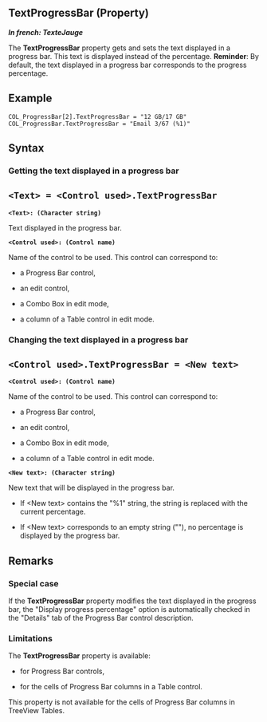 


## TextProgressBar (Property)

***In french: TexteJauge***
	



<a name="XUse"></a>
<a name="Use"></a>
<a name="description"></a>
The **TextProgressBar** property gets and sets the text displayed in a progress bar. This text is displayed instead of the percentage. 
**Reminder**: By default, the text displayed in a progress bar corresponds to the progress percentage.


<a name="Example1"></a>
<a name="sample_code"></a>

## Example


```wl
COL_ProgressBar[2].TextProgressBar = "12 GB/17 GB"
COL_ProgressBar.TextProgressBar = "Email 3/67 (%1)"
```

<a name="XSYNTAX"></a>
<a name="SYNTAX1"></a>

## Syntax

### Getting the text displayed in a progress bar

`<Text> = <Control used>.TextProgressBar`
---

**`<Text>: (Character string)`**

Text displayed in the progress bar.

**`<Control used>: (Control name)`**

Name of the control to be used. This control can correspond to: 

- a Progress Bar control, 

- an edit control, 

- a Combo Box in edit mode,

- a column of a Table control in edit mode.





<a name="SYNTAX2"></a>

### Changing the text displayed in a progress bar

`<Control used>.TextProgressBar = <New text>`
---

**`<Control used>: (Control name)`**

Name of the control to be used. This control can correspond to: 

- a Progress Bar control, 

- an edit control, 

- a Combo Box in edit mode,

- a column of a Table control in edit mode.




**`<New text>: (Character string)`**

New text that will be displayed in the progress bar. 

- If &lt;New text&gt; contains the "%1" string, the string is replaced with the current percentage. 

- If &lt;New text&gt; corresponds to an empty string (""), no percentage is displayed by the progress bar.  






<a name="NOTE0"></a>
<a name="NOTE0_1"></a>

## Remarks


### Special case
<a name="special_case_ELTPARAGRAPHE000063"></a>

If the **TextProgressBar** property modifies the text displayed in the progress bar, the "Display progress percentage" option is automatically checked in the "Details" tab of the Progress Bar control description.
<a name="NOTE0_2"></a>


### Limitations
<a name="limitations_ELTPARAGRAPHE000076"></a>

The **TextProgressBar** property is available:

- for Progress Bar controls,

- for the cells of Progress Bar columns in a Table control.




This property is not available for the cells of Progress Bar columns in TreeView Tables. 


